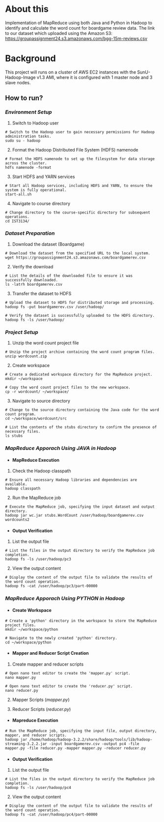 # About this
Implementation of MapReduce using both Java and Python in Hadoop to identify and calculate the word count for boardgame review data.
The link to our dataset which uploaded using the Amazon S3: https://groupassignment24.s3.amazonaws.com/bgg-15m-reviews.csv 

# Background
This project will runs on a cluster of AWS EC2 instances with the SunU-Hadoop-Image v1.3 AMI, where it is configured with 1 master node and 3 slave nodes.

## How to run?


### _Environment Setup_

 1. Switch to Hadoop user
```
# Switch to the Hadoop user to gain necessary permissions for Hadoop administration tasks.
sudo su - hadoop
```

 2. Format the Hadoop Distributed File System (HDFS) namenode
```
# Format the HDFS namenode to set up the filesystem for data storage across the cluster.
hdfs namenode -format
```

 3. Start HDFS and YARN services
```
# Start all Hadoop services, including HDFS and YARN, to ensure the system is fully operational.
start-all.sh
```

4. Navigate to course directory
```
# Change directory to the course-specific directory for subsequent operations.
cd IST3134/
```

### _Dataset Preparation_

1. Download the dataset (Boardgame)
```
# Download the dataset from the specified URL to the local system.
wget https://groupassignment24.s3.amazonaws.com/boardgamerev.csv
```

2. Verify the download
```
# List the details of the downloaded file to ensure it was successfully downloaded.
ls -latrh boardgamerev.csv
```

3. Transfer the dataset to HDFS
```
# Upload the dataset to HDFS for distributed storage and processing.
hadoop fs -put boardgamerev.csv /user/hadoop/

# Verify the dataset is successfully uploaded to the HDFS directory.
hadoop fs -ls /user/hadoop/
```

### _Project Setup_
1. Unzip the word count project file
```
# Unzip the project archive containing the word count program files.
unzip wordcount.zip
```

2. Create workspace
```
# Create a dedicated workspace directory for the MapReduce project.
mkdir ~/workspace

# Copy the word count project files to the new workspace.
cp -r wordcount/ ~/workspace/
```

3. Navigate to source directory
```
# Change to the source directory containing the Java code for the word count program.
cd ~/workspace/wordcount/src

# List the contents of the stubs directory to confirm the presence of necessary files.
ls stubs
```
### _MapReduce Apporach Using *JAVA* in Hadoop_

- #### MapReduce Execution

1. Check the Hadoop classpath
```
# Ensure all necessary Hadoop libraries and dependencies are available.
hadoop classpath
```

2. Run the MapReduce job
```
# Execute the MapReduce job, specifying the input dataset and output directory.
hadoop jar wc.jar stubs.WordCount /user/hadoop/boardgamerev.csv wordcounts2
```

- #### Output Verification
1. List the output file
```
# List the files in the output directory to verify the MapReduce job completion.
hadoop fs -ls /user/hadoop/pc3
```

2. View the output content
```
# Display the content of the output file to validate the results of the word count operation.
hadoop fs -cat /user/hadoop/pc3/part-00000
```

### _MapReduce Apporach Using *PYTHON* in Hadoop_

- #### Create Workspace
```
# Create a 'python' directory in the workspace to store the MapReduce project files.
mkdir ~/workspace/python

# Navigate to the newly created 'python' directory.
cd ~/workspace/python
```

- #### Mapper and Reducer Script Creation
1. Create mapper and reducer scripts
```
# Open nano text editor to create the 'mapper.py' script.
nano mapper.py

# Open nano text editor to create the 'reducer.py' script.
nano reducer.py
```
2. Mapper Scripts (_mapper.py_)
   
3. Reducer Scripts (_reducer.py_)

- #### Mapreduce Execution
```
# Run the MapReduce job, specifying the input file, output directory, mapper, and reducer scripts.
hadoop jar /home/hadoop/hadoop-3.2.2/share/hadoop/tools/lib/hadoop-streaming-3.2.2.jar -input boardgamerev.csv -output pc4 -file mapper.py -file reducer.py -mapper mapper.py -reducer reducer.py
```

- #### Output Verification
1. List the output file
```
# List the files in the output directory to verify the MapReduce job completion.
hadoop fs -ls /user/hadoop/pc4
```

2. View the output content
```
# Display the content of the output file to validate the results of the word count operation.
hadoop fs -cat /user/hadoop/pc4/part-00000
```

